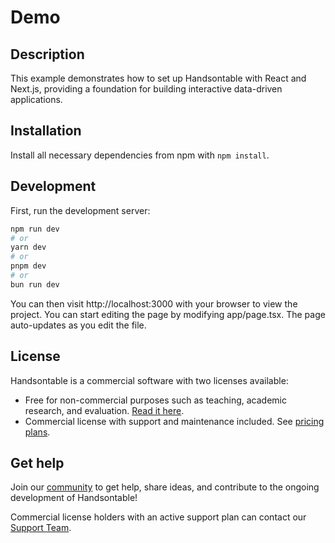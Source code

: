 # Demo

## Description

This example demonstrates how to set up Handsontable with React and Next.js, providing a foundation for building interactive data-driven applications.

## Installation

Install all necessary dependencies from npm with `npm install`.

## Development

First, run the development server:

```bash
npm run dev
# or
yarn dev
# or
pnpm dev
# or
bun run dev
```

You can then visit http://localhost:3000 with your browser to view the project. You can start editing the page by modifying app/page.tsx. The page auto-updates as you edit the file.

## License

Handsontable is a commercial software with two licenses available:

- Free for non-commercial purposes such as teaching, academic research, and evaluation. [Read it here](https://github.com/handsontable/handsontable/blob/master/handsontable-non-commercial-license.pdf).
- Commercial license with support and maintenance included. See [pricing plans](https://handsontable.com/pricing).

## Get help

Join our [community](https://github.com/handsontable/handsontable/discussions) to get help, share ideas, and contribute to the ongoing development of Handsontable!

Commercial license holders with an active support plan can contact our [Support Team](https://handsontable.com/contact?category=technical_support).
